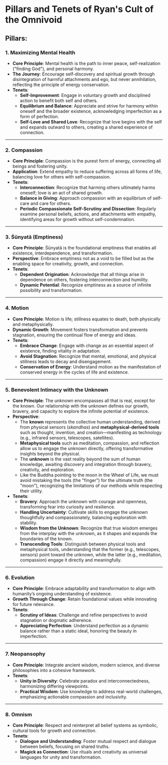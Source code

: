 # Pillars and Tenets of Ryan's Cult of the Omnivoid

## **Pillars**:

### 1. **Maximizing Mental Health**
- **Core Principle**: Mental health is the path to inner peace, self-realization ("finding God"), and personal harmony.
- **The Journey**: Encourage self-discovery and spiritual growth through disintegration of harmful attachments and ego, but never annihilation, reflecting the principle of energy conservation.
- **Tenets**:
  - **Self-Improvement**: Engage in voluntary growth and disciplined action to benefit both self and others.
  - **Equilibrium and Balance**: Appreciate and strive for harmony within oneself and the broader existence, acknowledging imperfection as a form of perfection.
  - **Self-Love and Shared Love**: Recognize that love begins with the self and expands outward to others, creating a shared experience of connection.

---

### 2. **Compassion**
- **Core Principle**: Compassion is the purest form of energy, connecting all beings and fostering unity.
- **Application**: Extend empathy to reduce suffering across all forms of life, balancing love for others with self-compassion.
- **Tenets**:
  - **Interconnection**: Recognize that harming others ultimately harms oneself; love is an act of shared growth.
  - **Balance in Giving**: Approach compassion with an equilibrium of self-care and care for others.
  - **Periodic Compassionate Self-Scrutiny and Dissection**: Regularly examine personal beliefs, actions, and attachments with empathy, identifying areas for growth without self-condemnation.

---

### 3. **Śūnyatā (Emptiness)**
- **Core Principle**: Śūnyatā is the foundational emptiness that enables all existence, interdependence, and transformation.
- **Perspective**: Embrace emptiness not as a void to be filled but as the enabling space for creativity, growth, and connection.
- **Tenets**:
  - **Dependent Origination**: Acknowledge that all things arise in dependence on others, fostering interconnection and humility.
  - **Dynamic Potential**: Recognize emptiness as a source of infinite possibility and transformation.

---

### 4. **Motion**
- **Core Principle**: Motion is life; stillness equates to death, both physically and metaphysically.
- **Dynamic Growth**: Movement fosters transformation and prevents stagnation, ensuring the continual flow of energy and ideas.
- **Tenets**:
  - **Embrace Change**: Engage with change as an essential aspect of existence, finding vitality in adaptation.
  - **Avoid Stagnation**: Recognize that mental, emotional, and physical stillness leads to decay and disengagement.
  - **Conservation of Energy**: Understand motion as the manifestation of conserved energy in the cycles of life and existence.

---

### 5. **Benevolent Intimacy with the Unknown**
- **Core Principle**: The unknown encompasses all that is real, except for the known. Our relationship with the unknown defines our growth, bravery, and capacity to explore the infinite potential of existence.
- **Perspective**:
  - The **known** represents the collective human understanding, derived from physical sensors (*skandhas*) and **metaphysical-derived tools** such as thought, invention, and creation—manifesting as technology (e.g., infrared sensors, telescopes, satellites).
  - **Metaphysical tools** such as meditation, compassion, and reflection allow us to engage the unknown directly, offering transformative insights beyond the physical.
  - The **unknown** is the vast reality beyond the sum of human knowledge, awaiting discovery and integration through bravery, creativity, and exploration.
  - Like the Buddha pointing to the moon in the Wheel of Life, we must avoid mistaking the tools (the "finger") for the ultimate truth (the "moon"), recognizing the limitations of our methods while respecting their utility.
- **Tenets**:
  - **Bravery**: Approach the unknown with courage and openness, transforming fear into curiosity and resilience.
  - **Handling Uncertainty**: Cultivate skills to engage the unknown thoughtfully and compassionately, balancing exploration with stability.
  - **Wisdom from the Unknown**: Recognize that true wisdom emerges from the interplay with the unknown, as it shapes and expands the boundaries of the known.
  - **Transcending Tools**: Distinguish between physical tools and metaphysical tools, understanding that the former (e.g., telescopes, sensors) point toward the unknown, while the latter (e.g., meditation, compassion) engage it directly and meaningfully.

---

### 6. **Evolution**
- **Core Principle**: Embrace adaptability and transformation to align with humanity’s ongoing understanding of existence.
- **Growth Through Change**: Retain foundational values while innovating for future relevance.
- **Tenets**:
  - **Scrutiny of Ideas**: Challenge and refine perspectives to avoid stagnation or dogmatic adherence.
  - **Appreciating Perfection**: Understand perfection as a dynamic balance rather than a static ideal, honoring the beauty in imperfection.

---

### 7. **Neopansophy**
- **Core Principle**: Integrate ancient wisdom, modern science, and diverse philosophies into a cohesive framework.
- **Tenets**:
  - **Unity in Diversity**: Celebrate paradox and interconnectedness, harmonizing differing viewpoints.
  - **Practical Wisdom**: Use knowledge to address real-world challenges, emphasizing actionable compassion and inclusivity.

---

### 8. **Omnism**
- **Core Principle**: Respect and reinterpret all belief systems as symbolic, cultural tools for growth and connection.
- **Tenets**:
  - **Dialogue and Understanding**: Foster mutual respect and dialogue between beliefs, focusing on shared truths.
  - **Magick as Connection**: Use rituals and creativity as universal languages for unity and transformation.


